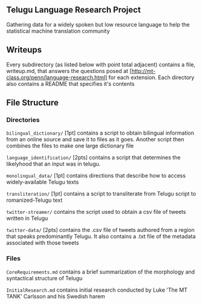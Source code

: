 ## Telugu Language Research Project

Gathering data for a widely spoken but low resource language to help the statistical machine translation community

## Writeups
Every subdirectory (as listed below with point total adjacent) contains a file, writeup.md, that answers the questions posed at [http://mt-class.org/penn/language-research.html] for each extension. Each directory also contains a README that specifies it's contents

## File Structure

### Directories
`bilingual_dictionary/` [1pt] contains a script to obtain bilingual information from an online source and save it to files as it goes. Another script then combines the files to make one large dictionary file

`language_identification/` [2pts] contains a script that determines the likelyhood that an input was in telugu.

`monolingual_data/` [1pt] contains directions that describe how to access widely-available Telugu texts

`transliteration/` [1pt] contains a script to transliterate from Telugu script to romanized-Telugu text

`twitter-streamer/` contains the script used to obtain a csv file of tweets written in Telugu

`twitter-data/` [2pts] contains the .csv file of tweets authored from a region that speaks predominantly Telugu. It also contains a .txt file of the metadata associated with those tweets

### Files
`CoreRequirements.md` contains a brief summarization of the morphology and syntactical structure of Telugu

`InitialResearch.md` contains initial research conducted by Luke 'The MT TANK' Carlsson and his Swedish harem

